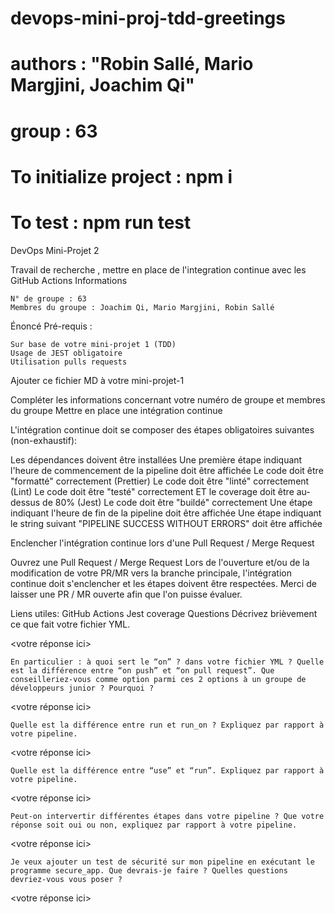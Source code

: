 # devops-mini-proj-tdd-greetings

# authors : "Robin Sallé, Mario Margjini, Joachim Qi"
# group : 63

# To initialize project : npm i

# To test : npm run test


DevOps Mini-Projet 2

Travail de recherche , mettre en place de l'integration continue avec les GitHub Actions
Informations

    N° de groupe : 63
    Membres du groupe : Joachim Qi, Mario Margjini, Robin Sallé

Énoncé
Pré-requis :

    Sur base de votre mini-projet 1 (TDD)
    Usage de JEST obligatoire
    Utilisation pulls requests

Ajouter ce fichier MD à votre mini-projet-1

Compléter les informations concernant votre numéro de groupe et membres du groupe
Mettre en place une intégration continue

L'intégration continue doit se composer des étapes obligatoires suivantes (non-exhaustif):

Les dépendances doivent être installées
Une première étape indiquant l'heure de commencement de la pipeline doit être affichée
Le code doit être "formatté" correctement (Prettier)
Le code doit être "linté" correctement (Lint)
Le code doit être "testé" correctement ET le coverage doit être au-dessus de 80% (Jest)
Le code doit être "buildé" correctement
Une étape indiquant l'heure de fin de la pipeline doit être affichée
Une étape indiquant le string suivant "PIPELINE SUCCESS WITHOUT ERRORS" doit être affichée

Enclencher l'intégration continue lors d'une Pull Request / Merge Request

Ouvrez une Pull Request / Merge Request Lors de l'ouverture et/ou de la modification de votre PR/MR vers la branche principale, l'intégration continue doit s'enclencher et les étapes doivent être respectées. Merci de laisser une PR / MR ouverte afin que l'on puisse évaluer.

Liens utiles: GitHub Actions Jest coverage
Questions
Décrivez brièvement ce que fait votre fichier YML.

<votre réponse ici>

    En particulier : à quoi sert le “on” ? dans votre fichier YML ? Quelle est la différence entre “on push” et “on pull request”. Que conseilleriez-vous comme option parmi ces 2 options à un groupe de développeurs junior ? Pourquoi ?

<votre réponse ici>

    Quelle est la différence entre run et run_on ? Expliquez par rapport à votre pipeline.

<votre réponse ici>

    Quelle est la différence entre “use” et “run”. Expliquez par rapport à votre pipeline.

<votre réponse ici>

    Peut-on intervertir différentes étapes dans votre pipeline ? Que votre réponse soit oui ou non, expliquez par rapport à votre pipeline.

<votre réponse ici>

    Je veux ajouter un test de sécurité sur mon pipeline en exécutant le programme secure_app. Que devrais-je faire ? Quelles questions devriez-vous vous poser ?

<votre réponse ici>
